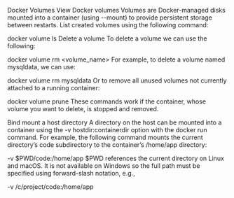 Docker Volumes
View Docker volumes
Volumes are Docker-managed disks mounted into a container (using --mount) to provide persistent storage between restarts. List created volumes using the following command:

docker volume ls
Delete a volume
To delete a volume we can use the following:

docker volume rm <volume_name>
For example, to delete a volume named mysqldata, we can use:

docker volume rm mysqldata
Or to remove all unused volumes not currently attached to a running container:

docker volume prune
These commands work if the container, whose volume you want to delete, is stopped and removed.

Bind mount a host directory
A directory on the host can be mounted into a container using the -v hostdir:containerdir option with the docker run command. For example, the following command mounts the current directory’s code subdirectory to the container’s /home/app directory:

-v $PWD/code:/home/app
$PWD references the current directory on Linux and macOS. It is not available on Windows so the full path must be specified using forward-slash notation, e.g.,

-v /c/project/code:/home/app